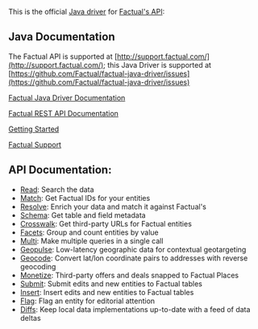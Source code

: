 This is the official [Java driver](https://github.com/Factual/factual-java-driver) for [Factual's API](http://developer.factual.com):

## Java Documentation

The Factual API is supported at [http://support.factual.com/](http://support.factual.com/); this Java Driver is supported at [https://github.com/Factual/factual-java-driver/issues](https://github.com/Factual/factual-java-driver/issues)

[Factual Java Driver Documentation](https://github.com/Factual/factual-java-driver/wiki)

[Factual REST API Documentation](http://developer.factual.com)

[Getting Started](https://github.com/Factual/factual-java-driver/wiki/Getting-Started)

[Factual Support](http://support.factual.com)

## API Documentation:

*   [Read](http://developer.factual.com/display/docs/Factual+Developer+APIs+Version+3): Search the data
*   [Match](http://developer.factual.com/display/docs/Places+API+-+Match): Get Factual IDs for your entities
*   [Resolve](http://developer.factual.com/display/docs/Places+API+-+Resolve): Enrich your data and match it against Factual's
*   [Schema](http://developer.factual.com/display/docs/Core+API+-+Schema): Get table and field metadata
*   [Crosswalk](http://developer.factual.com/display/docs/Places+API+-+Crosswalk): Get third-party URLs for Factual entities
*   [Facets](http://developer.factual.com/display/docs/Core+API+-+Facets): Group and count entities by value
*   [Multi](http://developer.factual.com/display/docs/Core+API+-+Multi): Make multiple queries in a single call
*   [Geopulse](http://developer.factual.com/display/docs/Places+API+-+Geopulse): Low-latency geographic data for contextual geotargeting
*   [Geocode](http://developer.factual.com/display/docs/Places+API+-+Reverse+Geocoder): Convert lat/lon coordinate pairs to addresses with reverse geocoding
*   [Monetize](http://developer.factual.com/display/docs/Places+API+-+Monetize): Third-party offers and deals snapped to Factual Places
*   [Submit](): Submit edits and new entities to Factual tables
*   [Insert](): Insert edits and new entities to Factual tables
*   [Flag](): Flag an entity for editorial attention
*   [Diffs](): Keep local data implementations up-to-date with a feed of data deltas
